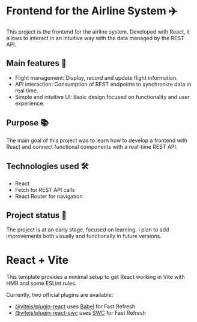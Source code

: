 # Frontend for the Airline System ✈️
This project is the frontend for the airline system. Developed with React, it allows to interact in an intuitive way with the data managed by the REST API.

## Main features 🌟
- Flight management: Display, record and update flight information.
- API interaction: Consumption of REST endpoints to synchronize data in real time.
- Simple and intuitive UI: Basic design focused on functionality and user experience.

## Purpose 📚
The main goal of this project was to learn how to develop a frontend with React and connect functional components with a real-time REST API.

##  Technologies used 🛠️
- React
- Fetch for REST API calls
- React Router for navigation

## Project status 🚧
The project is at an early stage, focused on learning. I plan to add improvements both visually and functionally in future versions.


# React + Vite
This template provides a minimal setup to get React working in Vite with HMR and some ESLint rules.

Currently, two official plugins are available:

- [@vitejs/plugin-react](https://github.com/vitejs/vite-plugin-react/blob/main/packages/plugin-react/README.md) uses [Babel](https://babeljs.io/) for Fast Refresh
- [@vitejs/plugin-react-swc](https://github.com/vitejs/vite-plugin-react-swc) uses [SWC](https://swc.rs/) for Fast Refresh
